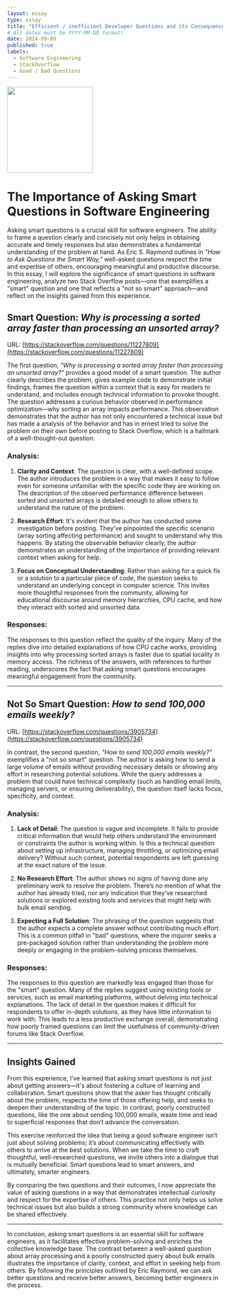 ```yaml
---
layout: essay
type: essay
title: "Efficient / inefficient Developer Questions and its Consequences"
# All dates must be YYYY-MM-DD format!
date: 2024-09-09
published: true
labels:
  - Software Engineering
  - StackOverflow
  - Good / Bad Questions
---
```


<img width="200px" class="rounded float-start pe-4" src="https://w7.pngwing.com/pngs/264/977/png-transparent-stackoverflow-overflow-stack-social-icons-circular-color-icon.png">

# The Importance of Asking Smart Questions in Software Engineering

Asking smart questions is a crucial skill for software engineers. The ability to frame a question clearly and concisely not only helps in obtaining accurate and timely responses but also demonstrates a fundamental understanding of the problem at hand. As Eric S. Raymond outlines in *"How to Ask Questions the Smart Way,"* well-asked questions respect the time and expertise of others, encouraging meaningful and productive discourse. In this essay, I will explore the significance of smart questions in software engineering, analyze two Stack Overflow posts—one that exemplifies a "smart" question and one that reflects a "not so smart" approach—and reflect on the insights gained from this experience.

## Smart Question: *Why is processing a sorted array faster than processing an unsorted array?*
URL: [https://stackoverflow.com/questions/11227809](https://stackoverflow.com/questions/11227809)

The first question, *"Why is processing a sorted array faster than processing an unsorted array?"* provides a good model of a smart question. The author clearly describes the problem, gives example code to demonstrate initial findings, frames the question within a context that is easy for readers to understand, and includes enough technical information to provoke thought. The question addresses a curious behavior observed in performance optimization—why sorting an array impacts performance. This observation demonstrates that the author has not only encountered a technical issue but has made a analysis of the behavior and has in ernest tried to solve the problem on their own before posting to Stack Overflow, which is a hallmark of a well-thought-out question.

### Analysis:
1. **Clarity and Context**: The question is clear, with a well-defined scope. The author introduces the problem in a way that makes it easy to follow even for someone unfamiliar with the specific code they are working on. The description of the observed performance difference between sorted and unsorted arrays is detailed enough to allow others to understand the nature of the problem.
   
2. **Research Effort**: It's evident that the author has conducted some investigation before posting. They’ve pinpointed the specific scenario (array sorting affecting performance) and sought to understand why this happens. By stating the observable behavior clearly, the author demonstrates an understanding of the importance of providing relevant context when asking for help.

3. **Focus on Conceptual Understanding**: Rather than asking for a quick fix or a solution to a particular piece of code, the question seeks to understand an underlying concept in computer science. This invites more thoughtful responses from the community, allowing for educational discourse around memory hierarchies, CPU cache, and how they interact with sorted and unsorted data.

### Responses:
The responses to this question reflect the quality of the inquiry. Many of the replies dive into detailed explanations of how CPU cache works, providing insights into why processing sorted arrays is faster due to spatial locality in memory access. The richness of the answers, with references to further reading, underscores the fact that asking smart questions encourages meaningful engagement from the community.

---

## Not So Smart Question: *How to send 100,000 emails weekly?*
URL: [https://stackoverflow.com/questions/3905734](https://stackoverflow.com/questions/3905734)

In contrast, the second question, *"How to send 100,000 emails weekly?"* exemplifies a "not so smart" question. The author is asking how to send a large volume of emails without providing necessary details or showing any effort in researching potential solutions. While the query addresses a problem that could have technical complexity (such as handling email limits, managing servers, or ensuring deliverability), the question itself lacks focus, specificity, and context.

### Analysis:
1. **Lack of Detail**: The question is vague and incomplete. It fails to provide critical information that would help others understand the environment or constraints the author is working within. Is this a technical question about setting up infrastructure, managing throttling, or optimizing email delivery? Without such context, potential respondents are left guessing at the exact nature of the issue.
   
2. **No Research Effort**: The author shows no signs of having done any preliminary work to resolve the problem. There’s no mention of what the author has already tried, nor any indication that they’ve researched solutions or explored existing tools and services that might help with bulk email sending.

3. **Expecting a Full Solution**: The phrasing of the question suggests that the author expects a complete answer without contributing much effort. This is a common pitfall in "bad" questions, where the inquirer seeks a pre-packaged solution rather than understanding the problem more deeply or engaging in the problem-solving process themselves.

### Responses:
The responses to this question are markedly less engaged than those for the "smart" question. Many of the replies suggest using existing tools or services, such as email marketing platforms, without delving into technical explanations. The lack of detail in the question makes it difficult for respondents to offer in-depth solutions, as they have little information to work with. This leads to a less productive exchange overall, demonstrating how poorly framed questions can limit the usefulness of community-driven forums like Stack Overflow.

---

## Insights Gained

From this experience, I’ve learned that asking smart questions is not just about getting answers—it's about fostering a culture of learning and collaboration. Smart questions show that the asker has thought critically about the problem, respects the time of those offering help, and seeks to deepen their understanding of the topic. In contrast, poorly constructed questions, like the one about sending 100,000 emails, waste time and lead to superficial responses that don’t advance the conversation.

This exercise reinforced the idea that being a good software engineer isn’t just about solving problems; it’s about communicating effectively with others to arrive at the best solutions. When we take the time to craft thoughtful, well-researched questions, we invite others into a dialogue that is mutually beneficial. Smart questions lead to smart answers, and ultimately, smarter engineers.

By comparing the two questions and their outcomes, I now appreciate the value of asking questions in a way that demonstrates intellectual curiosity and respect for the expertise of others. This practice not only helps us solve technical issues but also builds a strong community where knowledge can be shared effectively.

---

In conclusion, asking smart questions is an essential skill for software engineers, as it facilitates effective problem-solving and enriches the collective knowledge base. The contrast between a well-asked question about array processing and a poorly constructed query about bulk emails illustrates the importance of clarity, context, and effort in seeking help from others. By following the principles outlined by Eric Raymond, we can ask better questions and receive better answers, becoming better engineers in the process.



